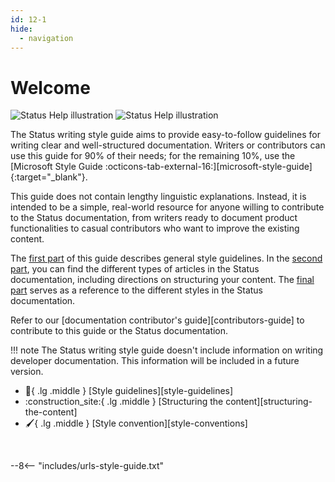 ```yaml
---
id: 12-1
hide:
  - navigation
---
```


# Welcome

![Status Help illustration](./index/media/12-1-1-light.png#only-light)
![Status Help illustration](./index/media/12-1-1-dark.png#only-dark)

The Status writing style guide aims to provide easy-to-follow guidelines for writing clear and well-structured documentation. Writers or contributors can use this guide for 90% of their needs; for the remaining 10%, use the [Microsoft Style Guide :octicons-tab-external-16:][microsoft-style-guide]{:target="_blank"}.

This guide does not contain lengthy linguistic explanations. Instead, it is intended to be a simple, real-world resource for anyone willing to contribute to the Status documentation, from writers ready to document product functionalities to casual contributors who want to improve the existing content.

The [first part](style-guidelines.md) of this guide describes general style guidelines. In the [second part](./structuring-the-content.md), you can find the different types of articles in the Status documentation, including directions on structuring your content. The [final part](./style-conventions.md) serves as a reference to the different styles in the Status documentation.

Refer to our [documentation contributor's guide][contributors-guide] to contribute to this guide or the Status documentation.

!!! note
    The Status writing style guide doesn't include information on writing developer documentation. This information will be included in a future version.

<div class="grid cards" markdown>

-   :triangular_ruler:{ .lg .middle } [Style guidelines][style-guidelines]
-   :construction_site:{ .lg .middle } [Structuring the content][structuring-the-content]
-   :paintbrush:{ .lg .middle } [Style convention][style-conventions]

<br>

--8<-- "includes/urls-style-guide.txt"